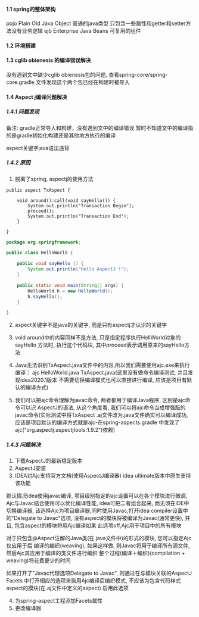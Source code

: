 #### 1.1 spring的整体架构
pojo Plain Old Java Object 普通的java类型 只包含一些属性和getter和setter方法没有业务逻辑
ejb Enterprise Java Beans 可复用的组件
#### 1.2 环境搭建

#### 1.3 cglib obienesis 的编译错误解决
没有遇到文中缺少cglib obienesis包的问题,
查看spring-core/spring-core.gradle
文件发现这个两个包已经在构建时被导入

#### 1.4 Aspect j编译问题解决
##### 1.4.1 问题发现
备注: gradle正常导入和构建，没有遇到文中的编译错误
暂时不知道文中的编译指的是gradle初始化构建还是其他地方执行的编译

aspect关键字java语法违背

##### 1.4.2 原因
1. 脱离了spring, aspectj的使用方法
```aspectj
public aspect TxAspect {

    void around():call(void sayHello()) {
        System.out.println("Transaction Begin");
        proceed();
        System.out.println("Transaction End");
    }

}
```
```java
package org.springframework;

public class HelloWorld {

	public void sayHello () {
		System.out.println("Hello AspectJ !");
	}

	public static void main(String[] args) {
		HelloWorld h = new HelloWorld();
		h.sayHello();
	}

}
```
2. aspect关键字不是java的关键字, 而是只有aspectj才认识的关键字

3. void around中的内容同样不是方法, 只是指定程序执行HellWorld对象的sayHello
方法时, 执行这个代码块, 其中proceed表示调用原来的sayHello方法

4. Java无法识别TxAspect.java文件中的内容,所以我们需要使用ajc.exe来执行编译：
ajc HelloWorld.java TxAspect.java(这里没有做命令编译测试, 并且发现idea2020.1版本
不需要切换编译模式也可以直接进行编译, 应该是项目有默认的编译方式)

5. 我们可以把ajc命令理解为javac命令, 两者都用于编译Java程序, 区别是ajc命令可以识
AspectJ的语法, 从这个角度看, 我们可以将ajc命令当成增强版的javac命令(实际测试中将TxAspect
.aj文件改为.java文件确实可以编译成功, 应该是项目默认的编译方式就是ajc-在spring-aspects.gradle
中发现了ajc("org.aspectj:aspectjtools:1.9.2")依赖)

##### 1.4.3 问题解决
1. 下载AspectJ的最新稳定版本
2. AspectJ安装
3. IDEA对Ajc支持官方文档(使用AspectJ编译器)
idea ultimate版本中原生支持该功能

默认情况idea使用javac编译, 项目级别指定的ajc设置可以在各个模块进行微调,
Ajc与Javac结合使用可以优化编译性能, idea可把二者组合起来, 而无须在IDE中切换编译器,
该选择Ajc为项目编译器,同时使用Javac,打开idea compiler设置中的"Delegate to Javac"选项,
没有aspect的模块将被编译为Javac(通常更快), 并且, 包含aspect的模块将用Ajc编译如果
此选项off,Ajc用于项目中的所有模块

对于只包含@Aspect注解的Java类(在.java文件中)的形式的模块, 您可以指定Ajc仅应用于后
编译的编织(weaving), 如果这样做, 则Javac将用于编译所有源文件, 然后Ajc其应用于编译的类文件进行编织
整个过程(编译＋编织)(compilation + weaving)将花费更少的时间


如果打开了"Javac代理选项Delegate to Javac", 则通过在与模块关联的AspectJ Facets 
中打开相应的选项来启用Ajc编译后编织模式, 不应该为包含代码样式aspect的模块(在.aj文件中定义的aspect)
启用此选项

4. 为spring-aspect工程添加Facets属性
5. 更改编译器

